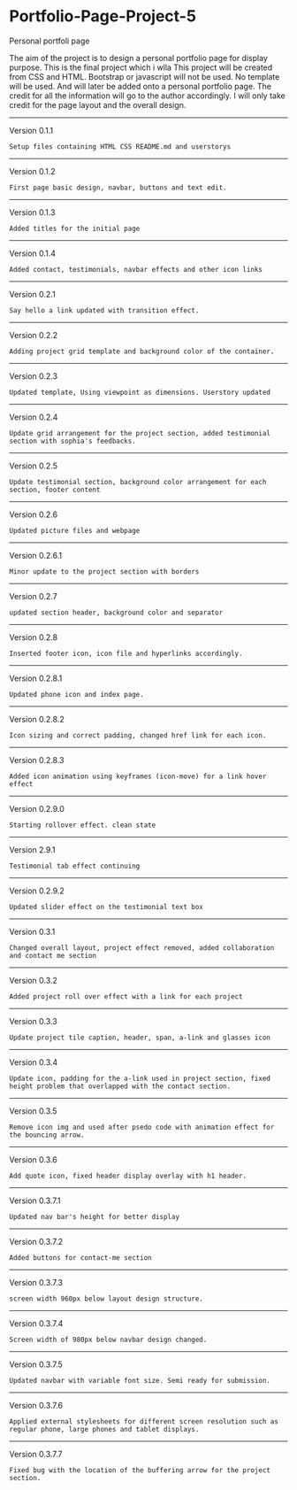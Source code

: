 # Portfolio-Page-Project-5
Personal portfoli page

The aim of the project is to design a personal portfolio page for display purpose. This is the final project which i wlla This project will be created from CSS and HTML. Bootstrap or javascript will not be used. No template will be used. And will later be added onto a personal portfolio page. The credit for all the information will go to the author accordingly. I will only take credit for the page layout and the overall design.

----------------------------------------------------------------
Version 0.1.1

    Setup files containing HTML CSS README.md and userstorys

----------------------------------------------------------------
Version 0.1.2

    First page basic design, navbar, buttons and text edit.

---------------------------------------------------------------
Version 0.1.3

    Added titles for the initial page

---------------------------------------------------------------
Version 0.1.4

    Added contact, testimonials, navbar effects and other icon links

---------------------------------------------------------------
Version 0.2.1

    Say hello a link updated with transition effect.

-------------------------------------------------------------------
Version 0.2.2

    Adding project grid template and background color of the container.

---------------------------------------------------------------------
Version 0.2.3

    Updated template, Using viewpoint as dimensions. Userstory updated

--------------------------------------------------------------------
Version 0.2.4

    Update grid arrangement for the project section, added testimonial section with sophia's feedbacks.

-------------------------------------------------------------------
Version 0.2.5

    Update testimonial section, background color arrangement for each section, footer content

------------------------------------------------------------
Version 0.2.6

    Updated picture files and webpage
    
---------------------------------------------------------
Version 0.2.6.1

    Minor update to the project section with borders
---------------------------------------------------------
Version 0.2.7

    updated section header, background color and separator
----------------------------------------------------------
Version 0.2.8

    Inserted footer icon, icon file and hyperlinks accordingly.
----------------------------------------------------------
Version 0.2.8.1

    Updated phone icon and index page.
-----------------------------------------------------------
 Version 0.2.8.2

    Icon sizing and correct padding, changed href link for each icon.
-----------------------------------------------------------
Version 0.2.8.3

    Added icon animation using keyframes (icon-move) for a link hover effect
----------------------------------------------------------
Version 0.2.9.0

    Starting rollover effect. clean state
----------------------------------------------------------
Version 2.9.1

    Testimonial tab effect continuing
----------------------------------------------------------
Version 0.2.9.2

    Updated slider effect on the testimonial text box
----------------------------------------------------------
Version 0.3.1

    Changed overall layout, project effect removed, added collaboration and contact me section
----------------------------------------------------------
Version 0.3.2

    Added project roll over effect with a link for each project
----------------------------------------------------------
Version 0.3.3

    Update project tile caption, header, span, a-link and glasses icon
----------------------------------------------------------
Version 0.3.4

    Update icon, padding for the a-link used in project section, fixed height problem that overlapped with the contact section.
----------------------------------------------------------
Version 0.3.5

    Remove icon img and used after psedo code with animation effect for the bouncing arrow.
----------------------------------------------------------
Version 0.3.6

    Add quote icon, fixed header display overlay with h1 header.
----------------------------------------------------------
Version 0.3.7.1

    Updated nav bar's height for better display
----------------------------------------------------------
Version 0.3.7.2

    Added buttons for contact-me section
----------------------------------------------------------
Version 0.3.7.3

    screen width 960px below layout design structure.
----------------------------------------------------------
Version 0.3.7.4

    Screen width of 980px below navbar design changed.
----------------------------------------------------------
Version 0.3.7.5
    
    Updated navbar with variable font size. Semi ready for submission.
------------------------------------------------------------
Version 0.3.7.6
    
    Applied external stylesheets for different screen resolution such as regular phone, large phones and tablet displays.
------------------------------------------------------------
Version 0.3.7.7

    Fixed bug with the location of the buffering arrow for the project section.